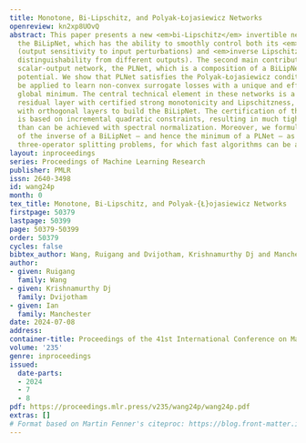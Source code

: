 ```yaml
---
title: Monotone, Bi-Lipschitz, and Polyak-Łojasiewicz Networks
openreview: kn2xp8UOvQ
abstract: This paper presents a new <em>bi-Lipschitz</em> invertible neural network,
  the BiLipNet, which has the ability to smoothly control both its <em>Lipschitzness</em>
  (output sensitivity to input perturbations) and <em>inverse Lipschitzness</em> (input
  distinguishability from different outputs). The second main contribution is a new
  scalar-output network, the PLNet, which is a composition of a BiLipNet and a quadratic
  potential. We show that PLNet satisfies the Polyak-Łojasiewicz condition and can
  be applied to learn non-convex surrogate losses with a unique and efficiently-computable
  global minimum. The central technical element in these networks is a novel invertible
  residual layer with certified strong monotonicity and Lipschitzness, which we compose
  with orthogonal layers to build the BiLipNet. The certification of these properties
  is based on incremental quadratic constraints, resulting in much tighter bounds
  than can be achieved with spectral normalization. Moreover, we formulate the calculation
  of the inverse of a BiLipNet – and hence the minimum of a PLNet – as a series of
  three-operator splitting problems, for which fast algorithms can be applied.
layout: inproceedings
series: Proceedings of Machine Learning Research
publisher: PMLR
issn: 2640-3498
id: wang24p
month: 0
tex_title: Monotone, Bi-Lipschitz, and Polyak-{Ł}ojasiewicz Networks
firstpage: 50379
lastpage: 50399
page: 50379-50399
order: 50379
cycles: false
bibtex_author: Wang, Ruigang and Dvijotham, Krishnamurthy Dj and Manchester, Ian
author:
- given: Ruigang
  family: Wang
- given: Krishnamurthy Dj
  family: Dvijotham
- given: Ian
  family: Manchester
date: 2024-07-08
address:
container-title: Proceedings of the 41st International Conference on Machine Learning
volume: '235'
genre: inproceedings
issued:
  date-parts:
  - 2024
  - 7
  - 8
pdf: https://proceedings.mlr.press/v235/wang24p/wang24p.pdf
extras: []
# Format based on Martin Fenner's citeproc: https://blog.front-matter.io/posts/citeproc-yaml-for-bibliographies/
---
```

